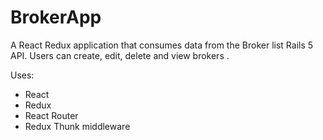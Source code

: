 # BrokerApp

A React Redux application that consumes data from the Broker list Rails 5 API. Users can  create, edit, delete and view brokers . 


Uses:
* React
* Redux
* React Router
* Redux Thunk middleware
